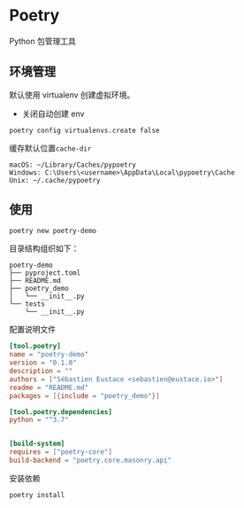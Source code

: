 # Poetry

Python 包管理工具

## 环境管理

默认使用 virtualenv 创建虚拟环境。

- 关闭自动创建 env

```shell
poetry config virtualenvs.create false
```

缓存默认位置`cache-dir`

```
macOS: ~/Library/Caches/pypoetry
Windows: C:\Users\<username>\AppData\Local\pypoetry\Cache
Unix: ~/.cache/pypoetry
```

## 使用

```bash
poetry new poetry-demo
```

目录结构组织如下：

```text
poetry-demo
├── pyproject.toml
├── README.md
├── poetry_demo
│   └── __init__.py
└── tests
    └── __init__.py
```

配置说明文件

```toml
[tool.poetry]
name = "poetry-demo"
version = "0.1.0"
description = ""
authors = ["Sébastien Eustace <sebastien@eustace.io>"]
readme = "README.md"
packages = [{include = "poetry_demo"}]

[tool.poetry.dependencies]
python = "^3.7"


[build-system]
requires = ["poetry-core"]
build-backend = "poetry.core.masonry.api"
```



安装依赖

```shell
poetry install
```

